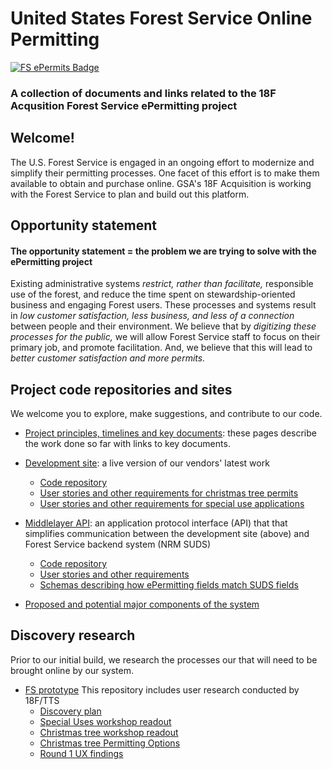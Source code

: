 # United States Forest Service Online Permitting


[![FS ePermits Badge](https://img.shields.io/badge/-ePermit-006227.svg?colorA=FFC526&logo=data%3Aimage%2Fpng%3Bbase64%2CiVBORw0KGgoAAAANSUhEUgAAAA4AAAAOCAMAAAAolt3jAAACFlBMVEUAAAD%2F%2FyXsvSW8qiXLsCXjuSXyvyX7wiX2wSXqvCXUsyXBrCXvviX%2F%2FyX8yCWUmyVliSV%2FkyV7kSWIlyV0jiWZnSX9yCXNsSXRsiXWtCVWgyVYhCXZtiX%2FyCV8kiV%2BkiX%2FyiX%2FzCWIliWElSX%2FzSX2wiVniSV3kCX2wiXUtCU5eCVujCXWtCW%2FqyXDrSWtpCWwpSWmoiWypiXeuCWJlyWPmSXiuiX%2F1CXsvSXFriW4qSWrpCWElCVdhiWSmiW3qCXCrSXQsiXyvyX%2F1CX%2F%2FyP%2F5yX%2F0iX%2FxCXrvCX%2FxiX%2F0iX%2F5yUcbCU6eCVAeiUfbiVEfCVEfCVZhCVEfCUzdSUtcyVAeyVNfyVZhCVGfSVEfCUqciUSaSUIZCUYayWPmSUUaiUCYiUVaiU1diVjiCUjcCVNfyVFfCXnuyU%2FeiUqciVliSVPgCWQmSUlcCVQgSV7kSX%2FxiWHliVPgCWPmSUtcyWLlyUibyVXgyWzpyX%2FxyXJryUXayVahCWIliWOmCU4eCV2jyXBrCXcuCXMsSVbhSUYaiV1jyU4eCVOgCVujCU6eCUudCWAkyUlcCVEfCVehiVYhCU%2FeiVvjSUSaSUAYiUAYiU1diWAlCUxdSUAYSUBYiUTaSVvjSVqiyVGfSUcbCUQaCUPaCUNZyULZiURaSUYayU6eCVehiVehiV1jyVmiSVOgCVRgSVSgSV2jyVxjSVvjSVMulUvAAAATHRSTlMAAGrao3NYUFdvndVtADfb%2Ffn2%2BP3cOMHAl%2F39lT7v7jsx6eozTPT2UoT%2B%2F4%2FGz%2FL46ut68%2FJ4B1Kau9Pu%2F%2BzQt5NMBgAKGUikQxYIJokgEwAAAFtJREFUCNdjZGBEBiwMvIy2jIcZGRkZrRiPMTIyiFsiJPcxMkgyOsJ4OxhZGFgYOeE6SeMyMuhGI0yew8LAxI3gMqFxGRmMGUthvBZGRgZzFEczMDC4QJlbGRgA3KAIv74V5FUAAAAASUVORK5CYII%3D)](README.md)

### A collection of documents and links related to the 18F Acqusition Forest Service ePermitting project

## Welcome!

The U.S. Forest Service is engaged in an ongoing effort to modernize and simplify their permitting processes. One facet of this effort is to make them available to obtain and purchase online. GSA's 18F Acquisition is working with the Forest Service to plan and build out this platform.

## Opportunity statement

#### The opportunity statement = the problem we are trying to solve with the ePermitting project

Existing administrative systems *restrict, rather than facilitate,* responsible use of the forest, and reduce the time spent on stewardship-oriented business and engaging Forest users. These processes and systems result in *low customer satisfaction, less business, and less of a connection* between people and their environment. We believe that by *digitizing these processes for the public,* we will allow Forest Service staff to focus on their primary job, and promote facilitation. And, we believe that this will lead to *better customer satisfaction and more permits.*

## Project code repositories and sites

We welcome you to explore, make suggestions, and contribute to our code.

 - [Project principles, timelines and key documents](https://github.com/18F/fs-online-permitting/wiki/Introduction): these pages describe the work done so far with links to key documents.

- [Development site](forest-service-epermit.app.cloud.gov): a live version of our vendors' latest work

    - [Code repository](https://github.com/18F/fs-intake-module) 
    - [User stories and other requirements for christmas tree permits](https://github.com/18F/bpa-fs-xmas-trees/blob/master/docs/RFQ.md#user-stories-for-front-end-layer)
    - [User stories and other requirements for special use applications](https://github.com/18F/bpa-fs-epermit-intake) 

- [Middlelayer API](https://fs-middlelayer-api.app.cloud.gov/): an application protocol interface (API) that that simplifies communication between the development site (above) and Forest Service backend system (NRM SUDS)
    - [Code repository](https://github.com/18F/fs-middlelayer-api) 
    - [User stories and other requirements](https://github.com/18F/bpa-fs-epermit-api) 
    - [Schemas describing how ePermitting fields match SUDS fields](https://github.com/18F/fs-permit-api-schemas)
    
- [Proposed and potential major components of the system](https://github.com/18F/fs-online-permitting/blob/master/docs/modules.pdf)     

## Discovery research

Prior to our initial build, we research the processes our that will need to be brought online by our system.

- [FS prototype](https://github.com/18F/forest-service-prototype) This repository includes user research conducted by 18F/TTS
    - [Discovery plan](https://github.com/18F/forest-service-prototype/blob/develop/docs/discovery-plan.pdf)
    - [Special Uses workshop readout](https://github.com/18F/forest-service-prototype/blob/develop/docs/special-uses-read-out.pdf)
    - [Christmas tree workshop readout](https://github.com/18F/forest-service-prototype/blob/develop/docs/christmas-tree-read-out.pdf)
    -  [Christmas tree Permitting Options](https://github.com/18F/fs-online-permitting/blob/xmas-tree-discovery/docs/christmas-tree-permitting-options.pdf)
    - [Round 1 UX findings](https://github.com/18F/forest-service-prototype/blob/develop/docs/round1-findings-reccomendations.pdf)
